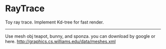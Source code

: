 # RayTrace
Toy ray trace. Implement Kd-tree for fast render.

----

Use mesh obj teapot, bunny, and sponza.
you can download by google or here.
http://graphics.cs.williams.edu/data/meshes.xml

